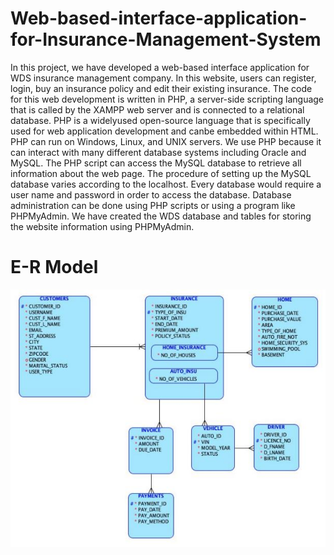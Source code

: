 # Web-based-interface-application-for-Insurance-Management-System
In this project, we have developed a web-based interface application for WDS insurance management company. In this website, users can register, login, buy an insurance policy and edit their existing insurance. 
The code for this web development is written in PHP, a server-side scripting language that is called by the XAMPP web server and is connected to a relational database. PHP is a widelyused open-source language that is specifically used for web application development and canbe embedded within HTML. PHP can run on Windows, Linux, and UNIX servers. We use PHP because it can interact with many different database systems including Oracle and MySQL. The PHP script can access the MySQL database to retrieve all information about the web page. The procedure of setting up the MySQL database varies according to the localhost. Every database would require a user name and password in order to access the database. Database administration can be done using PHP scripts or using a program like PHPMyAdmin. We have created the WDS database and tables for storing the website information using
PHPMyAdmin. 

# E-R Model
![image](https://github.com/shettibhagya/Web-based-interface-application-for-Insurance-Management-System/blob/98a6c6e7f855ad2fd5ce6cd6ec54391ae320160e/Logical%20Model.JPG)
